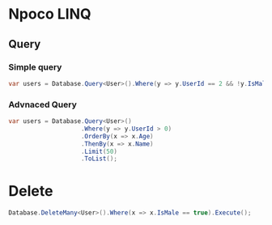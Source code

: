 # Npoco LINQ

## Query

### Simple query

```csharp
var users = Database.Query<User>().Where(y => y.UserId == 2 && !y.IsMale).ToList();
```

### Advnaced Query

```csharp
var users = Database.Query<User>()
					.Where(y => y.UserId > 0)
					.OrderBy(x => x.Age)
					.ThenBy(x => x.Name)
					.Limit(50)
					.ToList();
```

# Delete

```csharp
Database.DeleteMany<User>().Where(x => x.IsMale == true).Execute();
```

